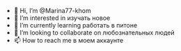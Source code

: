 - 👋 Hi, I’m @Marina77-khom
- 👀 I’m interested in  изучать новое
- 🌱 I’m currently learning  работать в питоне
- 💞️ I’m looking to collaborate on  любознательных людей
- 📫 How to reach me  в моем аккаунте

<!---
Marina77-khom/Marina77-khom is a ✨ special ✨ repository because its `README.md` (this file) appears on your GitHub profile.
You can click the Preview link to take a look at your changes.
--->
